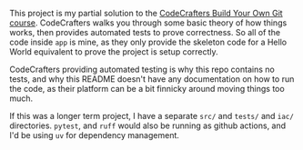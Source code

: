 This project is my partial solution to the [CodeCrafters Build Your Own Git course](https://codecrafters.io/). CodeCrafters walks you through some basic theory of how things works, then provides automated tests to prove correctness. So all of the code inside `app` is mine, as they only provide the skeleton code for a Hello World equivalent to prove the project is setup correctly. 

CodeCrafters providing automated testing is why this repo contains no tests, and why this README doesn't have any documentation on how to run the code, as their platform can be a bit finnicky around moving things too much. 

If this was a longer term project, I have a separate `src/` and `tests/` and `iac/` directories. `pytest`, and `ruff` would also be running as github actions, and I'd be using `uv` for dependency management.

